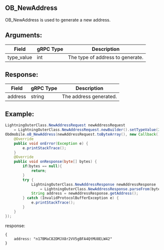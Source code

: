 ## OB_NewAddress

OB_NewAddress is used to generate a new address.

## Arguments:
| Field		   |	gRPC Type		|	   Description  |
| -------- 	 |	---------   |    ---------    |  
| type_value	     |	int		  |	      The type of address to generate.|


## Response:
| Field		         |	gRPC Type		|	   Description    |
| -------- 	         |	---------       |      ---------      |  
| address            |	string	        |The address generated.|  

## Example:

<!--
java code example
-->

```java
LightningOuterClass.NewAddressRequest newAddressRequest 
    = LightningOuterClass.NewAddressRequest.newBuilder().setTypeValue(2).build();
Obdmobile.oB_NewAddress(newAddressRequest.toByteArray(), new Callback() {
    @Override
    public void onError(Exception e) {
        e.printStackTrace();
    }
    @Override
    public void onResponse(byte[] bytes) {
        if(bytes == null){
            return;
        }
        try {
            LightningOuterClass.NewAddressResponse newAddressResponse 
                = LightningOuterClass.NewAddressResponse.parseFrom(bytes);
            String address = newAddressResponse.getAddress();
        } catch (InvalidProtocolBufferException e) {
            e.printStackTrace();
        }
    }
});
```

<!--
下面放例子的返回结果 
-->
response:
```
{
    address: "n17BMaC82DMJX8r2VV5gBFA4QtMU8ELW42"
}
```


